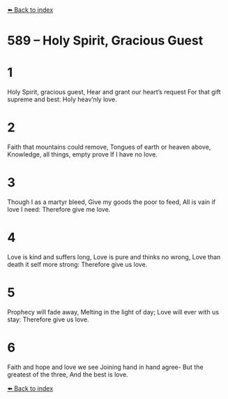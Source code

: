 [⬅️ Back to index](../README.md)

# 589 – Holy Spirit, Gracious Guest


# 1
Holy Spirit, gracious guest,
Hear and grant our heart’s request
For that gift supreme and best:
Holy heav’nly love.

# 2
Faith that mountains could remove,
Tongues of earth or heaven above,
Knowledge, all things, empty prove
If I have no love.

# 3
Though I as a martyr bleed,
Give my goods the poor to feed,
All is vain if love I need:
Therefore give me love.

# 4
Love is kind and suffers long,
Love is pure and thinks no wrong,
Love than death it self more strong:
Therefore give us love.

# 5
Prophecy will fade away,
Melting in the light of day;
Love will ever with us stay:
Therefore give us love.

# 6
Faith and hope and love we see
Joining hand in hand agree-
But the greatest of the three,
And the best is love.

[⬅️ Back to index](../README.md)
